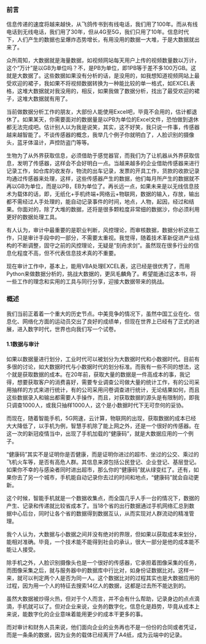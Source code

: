 ### 前言
   信息传递的速度将越来越快，从飞鸽传书到有线电话，我们用了100年。而从有线电话到无线电话，我们用了30年，但从4G至5G，我们只用了10年。信息时代下，人们产生的数据也呈爆炸态势增长，有用没用的数据一大堆，于是大数据就出来了。
   
   众所周知，大数据就是海量数据，如视频网站每天用户上传的视频数量数以万计，这个“万计”是以GB为单位吗？不，是PB为单位，即1PB等于差不多100万GB。这就是大数据了。这些数据如果没有分析的话，是没用的，如我想知道视频网站上最受欢迎的裙子，我如果不将视频数据转换为一种能比较的单一格式，如EXCEL表格，这堆大数据就对我没用的，相反，如果我做了数据分析，找出了最受欢迎的裙子，这堆大数据就有用了。
   
   当前做数据分析工作的朋友，大部份人能使用Excel吧，毕竟不会用的，估计都退休了。如果某天，你需要面对的数据量是以PB为单位的Excel文件，恐怕做到退休都无法完成吧。估计别人以为我是说笑，其实，这不好笑，我只说一件事，传感器越来越智能了。不谈传感器的概念，我举几个例子你就明白了，人脸识别的摄像头，蓝牙体温计，声控防盗门等等。
   
   生物为了从外界获取信息，必须借助于感觉器官，而我们为了让机器从外界获取信息，发明了传感器，这样会不会好明白一点。当越来越多的企业借助传感器来进行记录工作，如仓库的收发存，物流的出车记录，发票的开具工作，货款的收款记录均通过传感器来处理，这样，这些传感器产生的数据，他们每月所产生的数据就不再以GB为单位，而是以PB，EB为单位了。再长远一点，如果未来是以无线信息技术为载体的话，即，无纸化+手机终端+网络云+物联网，数据的输入，存放，输出都不需经过人手处理的，能自动记录事件的时间，地点，人物，起因，经过和结果。你面对的，除了大堆的数据，还将是很多颗粒度非常细的数据沙，你必须利用更好的数据处理工具。
   
   有人认为，审计中最重要的是职业判断，风控理论，而审核数据，数据分析这些工作，只是审计手段中的一部分，不需要太重视。我觉得，随着技术革新促进产业结构的不断调整，固守之前的风控理论，无疑是“刻舟求剑”。虽然现在很多行业的信息化程度不高，但不代表信息技术真的不重要。
   
   现在审计工作中，基本上，能用VBA处理EXCEL表，这已经是很优秀了，而用Python来做数据分析的，挑战大数据的，更凤毛麟角了。希望能通过这本书，将一些工作的理念和实用的工具与同行分享，迎接大数据带来的挑战。

### 概述
   我们当前正着着一个重大的历史节点。中美竞争的情况下，虽然中国工业在化、信息化、网络化方面的运动员交出了良好的成绩单，但现在世界上已经有了正式的进展，进入数字时代，世界也向我们写一个试卷。
   
#### 1.1数据与审计
   如果以数据量进行划分，工业时代可以被划分为大数据时代和小数据时代。目前有多很的讨论，如大数据时代与小数据时代的划分标准。而我有一些不同的想法，这个就是获取数据的成本。在20年前，获取大量的数据是一件高成本的事，我记得，想要获取客户的消费喜好，需要专业调查公司做大量的统计工作，有的公司采用抽样的方式来进行统计，有的公司采用问卷调查进行统计，无论结果如何，而且这些数据录入和输出都需要人手操作，而且，对获取数据的源头是有限制的，即我只调查1000人，或我只抽样1000人，这个是小数据时代下无可奈何的妥协。
   
   而现在，随着智能手机，5G网速，云计算，物联网的出现，获取数据的成本已经大大降低了，以手机为例，智慧手机除了能上网之外，还是一个很好的传感器。在这一次的新冠疫情当中，出现了手机加载的“健康码”，就是大数据应用的一个例子。
   
  “健康码”其实不是证明你是否健康，而是证明你进过的超市、坐过的公交、乘过的飞机火车等，是否有高危人群。其信息来源包括公民登记、企业登记、基层登记。如果你不幸的与感染者同时进出超市，那么你的“健康码”就从绿变红了。还有，如果你去了另一个城市，手机能自动记录你去过的时间和地点，“健康码”就会自动更新。
    
   这个时候，智能手机就是一个数据收集点，而全国几乎人手一台的情况下，数据的产生、记录和传递就比较省成本了。当18个省的出行数据通过手机网络汇总到数据中心后台，同时让各个省的数据得到数据互认，从而实现对人群流动的精准管理。
   
   我个人认为，大数据与小数据之间并没有绝对的界限，但如果以获取成本来划分，能相对准确。毕竟，一个技术能不能得到社会的承认，很大一部分是他的成本能不能让人接受。
   
   除手机之外，人脸识别摄像头也是一个很好的传感器，它承担着图像采集的任务，而图像采集之后，就与服务器中的数据库中行比对，如身份证数据比对。这样一来，就可以判定两个人是否为同一人。这个数据比对的过程其实也是大数据应用的过程，因为用一个人的特征去搜索14亿人的数据，这都是过去所不能达到的。
 
   虽然大数据被炒得火热，但对于个人而言，并不会有什么帮助，记录身边的点点滴滴，手机就可以了。但对企业来说，业务的数字化，信息化是趋势，毕竟从成本上来说，能数字化的企业意味着能用更少的成本干更多的事。
   
   而对审计和财务人员来说，他们面向企业的业务再也不是一份份的合同或者凭证，而是一条条的数据，因为业务的载体已经离开了A4纸，成为云端中的记录。
